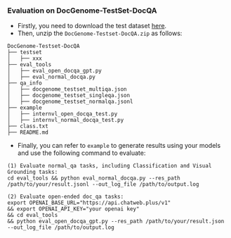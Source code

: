 ### Evaluation on DocGenome-TestSet-DocQA

- Firstly, you need to download the test dataset [here](https://huggingface.co/datasets/U4R/DocGenome-Testset/tree/main).
- Then, unzip the `DocGenome-Testset-DocQA.zip` as follows:

```
DocGenome-Testset-DocQA
├── testset
│   ├── xxx
├── eval_tools
│   ├── eval_open_docqa_gpt.py
│   ├── eval_normal_docqa.py
├── qa_info
│   ├── docgenome_testset_multiqa.json
│   ├── docgenome_testset_singleqa.json
│   ├── docgenome_testset_normalqa.jsonl
├── example
│   ├── internvl_open_docqa_test.py
│   ├── internvl_normal_docqa_test.py
├── class.txt
├── README.md
```

- Finally, you can refer to `example` to generate results using your models and use the following command to evaluate:
```shell
(1) Evaluate normal_qa tasks, including Classification and Visual Grounding tasks:
cd eval_tools && python eval_normal_docqa.py --res_path /path/to/your/result.jsonl --out_log_file /path/to/output.log

(2) Evaluate open-ended doc_qa tasks:
export OPENAI_BASE_URL="https://api.chatweb.plus/v1" 
&& export OPENAI_API_KEY="your openai key" 
&& cd eval_tools 
&& python eval_open_docqa_gpt.py --res_path /path/to/your/result.json --out_log_file /path/to/output.log

```